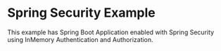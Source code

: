 # Spring Security Example
This example has Spring Boot Application enabled with Spring Security using InMemory Authentication and Authorization.
